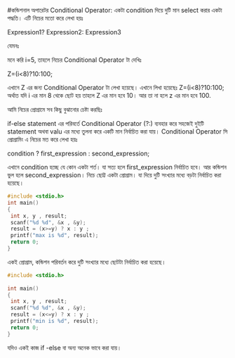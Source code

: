 #কন্ডিশনাল অপারেটর
Conditional Operator: একটা condition দিয়ে দুটি মান select করার একটা পদ্ধতি। এটি নিচের মতো করে লেখা হয়ঃ

Expression1? Expression2: Expression3

যেমনঃ

মনে করি i=5, তাহলে নিচের Conditional Operator টা দেখিঃ

Z=(i<8)?10:100;

এখানে Z এর জন্য Conditional Operator টা লেখা হয়েছে। এখানে লিখা হয়েছেঃ Z=(i<8)?10:100; অর্থাত যদি i এর মান 8 থেকে ছোট হয় তাহলে Z এর মান হবে 10। আর তা না হলে z এর মান হবে 100.

আমি নিচের প্রোগ্রামে সব কিছু বুঝানোর চেষ্টা করছিঃ

if-else statement এর পরিবর্তে Conditional Operator (?:) ব্যবহার করে সহজেই দুইটি statement অথবা valu এর মধ্যে তুলনা করে একটি মান নির্বাচিত করা যায়। Conditional Operator সি প্রোগ্রামিং এ নিচের মত করে লেখা হয়ঃ

condition ? first_expression : second_expression;

এখানে condition  হচ্ছে যে কোন একটা শর্ত। যা সত্য হলে   first_expression নির্বাচিত হবে। আর কন্ডিশন ভুল হলে second_expression।
নিচে ছোট্ট একটা প্রোগ্রাম। যা দিয়ে দুটি সংখ্যার মধ্যে বড়টা নির্বাচিত  করা হয়েছে।


```c
#include <stdio.h>
int main()
{
 int x, y , result;
 scanf("%d %d", &x , &y);
 result = (x>=y) ? x : y ;
 printf("max is %d", result);
 return 0;
}
```
একই প্রোগ্রাম, কন্ডিশন পরিবর্তন করে  দুটি সংখ্যার মধ্যে ছোটটা নির্বাচিত  করা হয়েছে।

```c
#include <stdio.h>
 
int main()
{
 int x, y , result;
 scanf("%d %d", &x , &y);
 result = (x<=y) ? x : y ;
 printf("min is %d", result);
 return 0;
}
```
যদিও একই কাজ if -else বা অন্য অনেক ভাবে করা যায়।